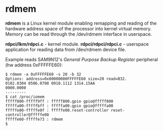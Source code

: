 
# rdmem

**rdmem** is a Linux kernel module enabling remapping and reading of the hardware address space of the processor into kernel virtual memory. Memory can be read through the /dev/rdmem interface in userspace.

**rdpci/lkm/rdpci.c** - kernel module.
**rdpci/rdpci/rdpci.c** - userspace application for reading data from /dev/rdmem device file.

Example reads SAM9N12's *General Purpose Backup Register* peripheral (hw address 0xFFFFFE60):

    $ rdmem -a 0xFFFFFE60 -s 20 -b 32
    Options: address=0x00000000FFFFFE60 size=20 read=B32.
    0102.0304 0506.0708 0910.1112 1314.15AA
    0000.0000
    ---------
    $ cat /proc/iomem
    fffff800-fffff9ff : fffff800.gpio gpio@fffff800
    fffffa00-fffffbff : fffffa00.gpio gpio@fffffa00
    fffffe00-fffffe0f : fffffe00.reset-controller reset-controller@fffffe00
    fffffe60-fffffe73 : rdmem
    $